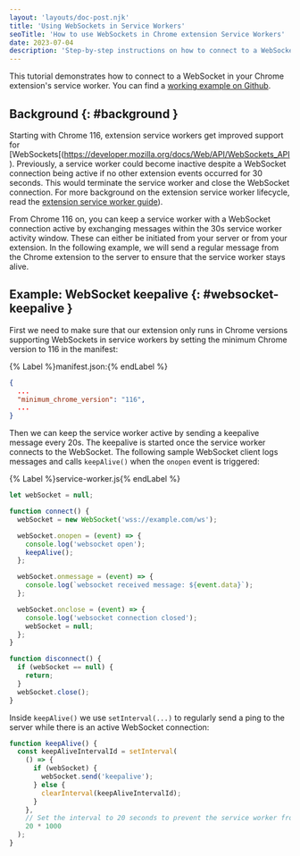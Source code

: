 ```yaml
---
layout: 'layouts/doc-post.njk'
title: 'Using WebSockets in Service Workers'
seoTitle: 'How to use WebSockets in Chrome extension Service Workers'
date: 2023-07-04
description: 'Step-by-step instructions on how to connect to a WebSocket in your Chrome extension.'
---
```


This tutorial demonstrates how to connect to a WebSocket in your Chrome extension's service worker. You can find a [working example on Github](https://github.com/GoogleChrome/chrome-extensions-samples/tree/main/functional-samples/tutorial.websockets).

## Background {: #background }

Starting with Chrome 116, extension service workers get improved support for [WebSockets[(https://developer.mozilla.org/docs/Web/API/WebSockets_API). Previously, a service worker could become inactive despite a WebSocket connection being active if no other extension events occurred for 30 seconds. This would terminate the service worker and close the WebSocket connection. For more background on the extension service worker lifecycle, read the [extension service worker guide](/docs/extensions/mv3/service_workers/service-worker-lifecycle/#idle-shutdown)).

From Chrome 116 on, you can keep a service worker with a WebSocket connection active by exchanging messages within the 30s service worker activity window. These can either be initiated from your server or from your extension. In the following example, we will send a regular message from the Chrome extension to the server to ensure that the service worker stays alive.

## Example: WebSocket keepalive {: #websocket-keepalive }

First we need to make sure that our extension only runs in Chrome versions supporting WebSockets in service workers by setting the minimum Chrome version to 116 in the manifest:

{% Label %}manifest.json:{% endLabel %}

```json
{
  ...
  "minimum_chrome_version": "116",
  ...
}
```

Then we can keep the service worker active by sending a keepalive message every 20s. The keepalive is started once the service worker connects to the WebSocket. The following sample WebSocket client logs messages and calls `keepAlive()` when the `onopen` event is triggered:

{% Label %}service-worker.js{% endLabel %}

```js
let webSocket = null;

function connect() {
  webSocket = new WebSocket('wss://example.com/ws');

  webSocket.onopen = (event) => {
    console.log('websocket open');
    keepAlive();
  };

  webSocket.onmessage = (event) => {
    console.log(`websocket received message: ${event.data}`);
  };

  webSocket.onclose = (event) => {
    console.log('websocket connection closed');
    webSocket = null;
  };
}

function disconnect() {
  if (webSocket == null) {
    return;
  }
  webSocket.close();
}
```

Inside `keepAlive()` we use `setInterval(...)` to regularly send a ping to the server while there is an active WebSocket connection:

```js
function keepAlive() {
  const keepAliveIntervalId = setInterval(
    () => {
      if (webSocket) {
        webSocket.send('keepalive');
      } else {
        clearInterval(keepAliveIntervalId);
      }
    },
    // Set the interval to 20 seconds to prevent the service worker from becoming inactive.
    20 * 1000 
  );
}
```
